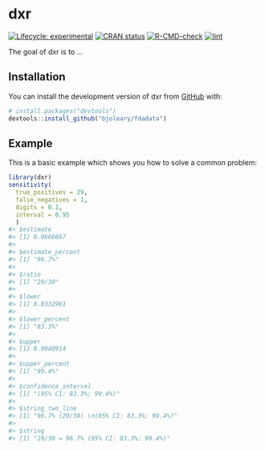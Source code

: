 
<!-- README.md is generated from README.Rmd. Please edit that file -->

# dxr

<!-- badges: start -->

[![Lifecycle:
experimental](https://img.shields.io/badge/lifecycle-experimental-orange.svg)](https://lifecycle.r-lib.org/articles/stages.html#experimental)
[![CRAN
status](https://www.r-pkg.org/badges/version/dxr)](https://CRAN.R-project.org/package=dxr)
[![R-CMD-check](https://github.com/bjoleary/dxr/workflows/R-CMD-check/badge.svg)](https://github.com/bjoleary/dxr/actions?query=workflow%3AR-CMD-check)
[![lint](https://github.com/bjoleary/dxr/workflows/lint/badge.svg)](https://github.com/bjoleary/dxr/actions?query=workflow%3Alint)
<!-- badges: end -->

The goal of dxr is to …

## Installation

You can install the development version of dxr from
[GitHub](https://github.com/bjoleary/dxr) with:

``` r
# install.packages("devtools")
devtools::install_github("bjoleary/fdadata")
```

## Example

This is a basic example which shows you how to solve a common problem:

``` r
library(dxr)
sensitivity(
  true_positives = 29,
  false_negatives = 1,
  digits = 0.1, 
  interval = 0.95
  )
#> $estimate
#> [1] 0.9666667
#> 
#> $estimate_percent
#> [1] "96.7%"
#> 
#> $ratio
#> [1] "29/30"
#> 
#> $lower
#> [1] 0.8332961
#> 
#> $lower_percent
#> [1] "83.3%"
#> 
#> $upper
#> [1] 0.9940914
#> 
#> $upper_percent
#> [1] "99.4%"
#> 
#> $confidence_interval
#> [1] "(95% CI: 83.3%; 99.4%)"
#> 
#> $string_two_line
#> [1] "96.7% (29/30) \n(95% CI: 83.3%; 99.4%)"
#> 
#> $string
#> [1] "29/30 = 96.7% (95% CI: 83.3%; 99.4%)"
```
